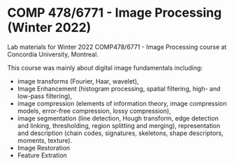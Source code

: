 # COMP 478/6771 - Image Processing (Winter 2022)
Lab materials for Winter 2022 COMP478/6771 - Image Processing course at Concordia University, Montreal.

This course was mainly about digital image fundamentals including:

- image transforms (Fourier, Haar, wavelet),
- Image Enhancement (histogram processing, spatial filtering, high- and low-pass filtering),
- image compression (elements of information theory, image compression models, error-free compression, lossy compression),
- image segmentation (line detection, Hough transform, edge detection and linking, thresholding, region splitting and merging), representation and description (chain codes, signatures, skeletons, shape descriptors, moments, texture).
- Image Restoration
- Feature Extration
